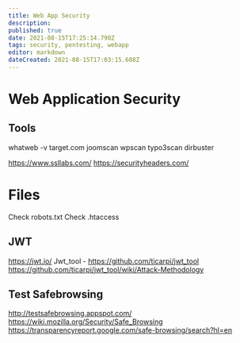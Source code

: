 ```yaml
---
title: Web App Security
description: 
published: true
date: 2021-08-15T17:25:14.790Z
tags: security, pentesting, webapp
editor: markdown
dateCreated: 2021-08-15T17:03:15.608Z
---
```


# Web Application Security
## Tools
whatweb -v target.com
joomscan
wpscan
typo3scan
dirbuster

https://www.ssllabs.com/
https://securityheaders.com/

# Files
Check robots.txt
Check .htaccess 

## JWT 
https://jwt.io/
Jwt_tool - https://github.com/ticarpi/jwt_tool
https://github.com/ticarpi/jwt_tool/wiki/Attack-Methodology

## Test Safebrowsing 
http://testsafebrowsing.appspot.com/
https://wiki.mozilla.org/Security/Safe_Browsing
https://transparencyreport.google.com/safe-browsing/search?hl=en
